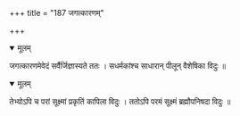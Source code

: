 +++
title = "187 जगत्कारणम्"

+++


<details open><summary>मूलम्</summary>

जगत्कारणमेवेदं सर्वैर्जिज्ञास्यते ततः । सधर्मकांश्च साधारान् पीलून् वैशेषिका विदुः ॥
</details>



<details open><summary>मूलम्</summary>

तेभ्योऽपि च परां सूक्ष्मां प्रकृतिं कापिला विदुः । ततोऽपि परमं सूक्ष्मं ब्रह्मौपनिषदा विदुः ॥
</details>

